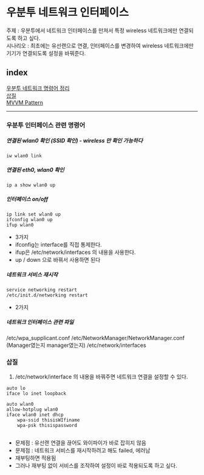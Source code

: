 # 우분투 네트워크 인터페이스
주제 : 우분투에서 네트워크 인터페이스를 만져서 특정 wireless 네트워크에만
연결되도록 하고 싶다.   
시나리오 : 최초에는 유선랜으로 연결, 인터페이스를 변경하여 wireless 네트워크에만 기기가 연결되도록
설정을 바꿔준다.

## index  

[우분투 네트워크 명령어 정리](#우분투-인터페이스-관련-명령어)  
[삽질](#삽질)   
[MVVM Pattern](#MVVM-Pattern)

---

### 우분투 인터페이스 관련 명령어

##### 연결된 wlan0 확인 (SSID 확인) - wireless 만 확인 가능하다
~~~
iw wlan0 link
~~~ 
  
##### 연결된 eth0, wlan0 확인
~~~
ip a show wlan0 up
~~~
##### 인터페이스 on/off
~~~
ip link set wlan0 up
ifconfig wlan0 up
ifup wlan0
~~~
 - 3가지
 - ifconfig는 interface를 직접 통제한다.
 - ifup은 /etc/network/interfaces 의 내용을 사용한다. 
 - up / down 으로 바꿔서 사용하면 된다
 
 ##### 네트워크 서비스 재시작
 ~~~
 service networking restart
 /etc/init.d/networking restart
 ~~~
 - 2가지 
 
 ##### 네트워크 인터페이스 관련 파일
 /etc/wpa_supplicant.conf
 /etc/NetworkManager/NetworkManager.conf (Manager였는지 manager였는지)
 /etc/network/interfaces
 
 ### 삽질

1. /etc/network/interface 의 내용을 바꿔주면 네트워크 연결을 설정할 수 있다.

~~~
auto lo
iface lo inet loopback

auto wlan0
allow-hotplug wlan0
iface wlan0 inet dhcp
    wpa-ssid thisisWIfiname
    wpa-psk thisispassword
    
~~~

- 문제점 : 유선랜 연결을 끊어도 와이파이가 바로 잡히지 않음
- 문제점 : 네트워크 서비스를 재시작하려고 해도 failed, 에러남
- 재부팅하면 적용됨
- 그러나 재부팅 없이 서비스를 조작하여 설정이 바로 적용되도록 하고 싶다.